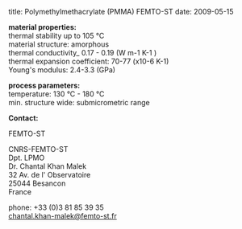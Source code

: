 title: Polymethylmethacrylate (PMMA) FEMTO-ST
date: 2009-05-15 

__material properties:__  
thermal stability up to	105 °C  
material structure:	amorphous  
thermal conductivity_	0.17 - 0.19 (W m-1 K-1 )  
thermal expansion coefficient:	70-77 (x10-6 K-1)  
Young's modulus: 	2.4-3.3 (GPa)  


	
__process parameters:__  	
temperature:	130 °C - 180 °C  	
min. structure wide:	submicrometric range
<!--break-->
__Contact:__

FEMTO-ST

CNRS-FEMTO-ST  
Dpt. LPMO  
Dr. Chantal Khan Malek  
32 Av. de l' Observatoire  
25044 Besancon  
France  

phone: +33 (0)3 81 85 39 35  
chantal.khan-malek@femto-st.fr